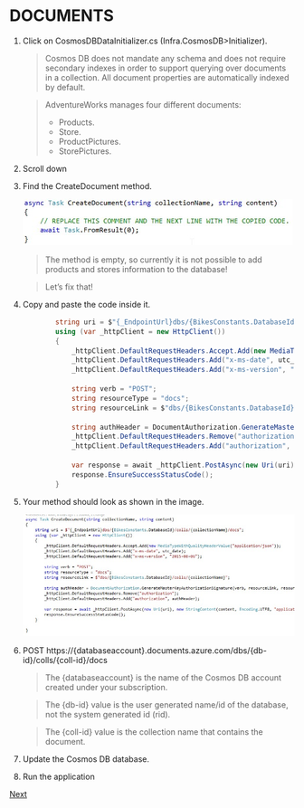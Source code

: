 # DOCUMENTS

1.	Click on CosmosDBDataInitializer.cs (Infra.CosmosDB>Initializer).	

    > Cosmos DB does not mandate any schema and does not require secondary indexes in order to support querying over documents in a collection. All document properties are automatically indexed by default.

    > AdventureWorks manages four different documents:
    > - Products.
    > - Store.
    > - ProductPictures.
    > - StorePictures.

1. Scroll down

1. Find the CreateDocument method.	

    ![](img/image28.jpg)

    > The method is empty, so currently it is not possible to add products and stores information to the database!

    > Let’s fix that!

1. Copy and paste the code inside it.

    ```csharp
            string uri = $"{_EndpointUrl}dbs/{BikesConstants.DatabaseId}/colls/{collectionName}/docs";
            using (var _httpClient = new HttpClient())
            {
                _httpClient.DefaultRequestHeaders.Accept.Add(new MediaTypeWithQualityHeaderValue("application/json"));
                _httpClient.DefaultRequestHeaders.Add("x-ms-date", utc_date);
                _httpClient.DefaultRequestHeaders.Add("x-ms-version", "2015-08-06");

                string verb = "POST";
                string resourceType = "docs";
                string resourceLink = $"dbs/{BikesConstants.DatabaseId}/colls/{collectionName}";

                string authHeader = DocumentAuthorization.GenerateMasterKeyAuthorizationSignature(verb, resourceLink, resourceType, _Key, "master", "1.0", utc_date);
                _httpClient.DefaultRequestHeaders.Remove("authorization");
                _httpClient.DefaultRequestHeaders.Add("authorization", authHeader);

                var response = await _httpClient.PostAsync(new Uri(uri), new StringContent(content, Encoding.UTF8, "application/json"));
                response.EnsureSuccessStatusCode();
            }	
    ```

1. Your method should look as shown in the image.

    ![](img/image29.jpg)

1. POST https://{databaseaccount}.documents.azure.com/dbs/{db-id}/colls/{coll-id}/docs		

    > The {databaseaccount} is the name of the Cosmos DB account created under your subscription. 

    > The {db-id} value is the user generated name/id of the database, not the system generated id (rid). 

    > The {coll-id} value is the collection name that contains the document.

1. Update the Cosmos DB database.
1. Run the application	

<a href="6.Query.md">Next</a>